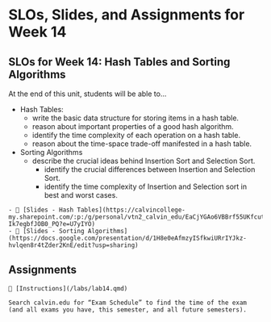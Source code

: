 # SLOs, Slides, and Assignments for Week 14

## SLOs for Week 14: Hash Tables and Sorting Algorithms

At the end of this unit, students will be able to...

- Hash Tables:
  - write the basic data structure for storing items in a hash table.
  - reason about important properties of a good hash algorithm.
  - identify the time complexity of each operation on a hash table.
  - reason about the time-space trade-off manifested in a hash table.
- Sorting Algorithms
  - describe the crucial ideas behind Insertion Sort and Selection Sort.
    - identify the crucial differences between Insertion and Selection Sort.
    - identify the time complexity of Insertion and Selection sort in best and worst cases.

```{note} Resources
- 📜 [Slides - Hash Tables](https://calvincollege-my.sharepoint.com/:p:/g/personal/vtn2_calvin_edu/EaCjYGAo6VBBrf55UKfcutAB4UsUT03-Ik7egbfJOB0_PQ?e=U7yIYO)
- 📜 [Slides - Sorting Algorithms](https://docs.google.com/presentation/d/1H8e0eAfmzyISfkwiURrIYJkz-hvlqen8r4tZder2KnE/edit?usp=sharing)
```

## Assignments

```{attention} Lab 14: Hash Tables
🧪 [Instructions](/labs/lab14.qmd)
```

```{important} Final Exam
Search calvin.edu for “Exam Schedule” to find the time of the exam (and all exams you have, this semester, and all future semesters).
```
